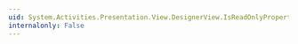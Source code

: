 ```yaml
---
uid: System.Activities.Presentation.View.DesignerView.IsReadOnlyProperty
internalonly: False
---
```

